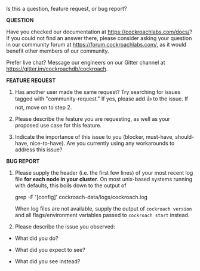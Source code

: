 Is this a question, feature request, or bug report?

**QUESTION**

Have you checked our documentation at https://cockroachlabs.com/docs/? If you could not find an answer there, please consider asking your question in our community forum at https://forum.cockroachlabs.com/, as it would benefit other members of our community.

Prefer live chat? Message our engineers on our Gitter channel at https://gitter.im/cockroachdb/cockroach.

**FEATURE REQUEST**

1. Has another user made the same request? Try searching for issues tagged with "community-request." If yes, please add :+1:  to the issue. If not, move on to step 2.

2. Please describe the feature you are requesting, as well as your proposed use case for this feature.

3. Indicate the importance of this issue to you (blocker, must-have, should-have, nice-to-have). Are you currently using any workarounds to address this issue?

**BUG REPORT**

1. Please supply the header (i.e. the first few lines) of your most recent
   log file **for each node in your cluster**. On most unix-based systems
   running with defaults, this boils down to the output of

     grep -F '[config]' cockroach-data/logs/cockroach.log

   When log files are not available, supply the output of `cockroach version`
   and all flags/environment variables passed to `cockroach start` instead.

2. Please describe the issue you observed:

- What did you do?

- What did you expect to see?

- What did you see instead?
